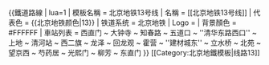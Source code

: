 {{鐵道路線 | lua=1
 | 模板名稱 = 北京地铁13号线
 | 名稱 = [[北京地铁13号线]]
 | 代表色 = {{北京地铁颜色|13}}
 | 铁道系统 = 北京地铁
 | Logo = 
 | 背景顏色 = #FFFFFF
 | 車站列表 = 西直门 ~ 大钟寺 ~ 知春路 ~ 五道口 ~ ''清华东路西口'' ~ 上地 ~ 清河站 ~ 西二旗 ~ 龙泽 ~ 回龙观 ~ 霍营 ~ ''建材城东'' ~ 立水桥 ~ 北苑 ~ 望京西 ~ 芍药居 ~ 光熙门 ~ 柳芳 ~ 东直门
}}<noinclude>
[[Category:北京地鐵模板|线路13]]
</noinclude>